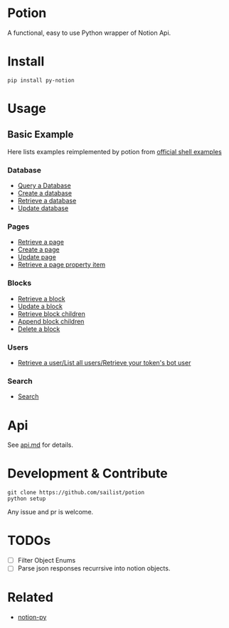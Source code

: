# Potion

A functional, easy to use Python wrapper of Notion Api.

# Install

```shell
pip install py-notion
```

# Usage

## Basic Example

Here lists examples reimplemented by potion from [official shell examples](https://developers.notion.com/reference)

### Database

- [Query a Database](./examples/basic/database_query.py)
- [Create a database](./examples/basic/database_create.py)
- [Retrieve a database](./examples/basic/database_retrieve.py)
- [Update database](./examples/basic/database_update.py)

### Pages

- [Retrieve a page](./examples/basic/page_retrieve.py)
- [Create a page](./examples/basic/page_create.py)
- [Update page](./examples/basic/page_update.py)
- [Retrieve a page property item](./examples/basic/page_property_retrieve.py)

### Blocks

- [Retrieve a block](./examples/basic/block_retrieve.py)
- [Update a block](./examples/basic/block_update.py)
- [Retrieve block children](./examples/basic/block_children_retrieve.py)
- [Append block children](./examples/basic/block_append.py)
- [Delete a block](./examples/basic/block_delete.py)

### Users

- [Retrieve a user/List all users/Retrieve your token's bot user](./examples/basic/user_retrieve.py)

### Search

- [Search](./examples/basic/search.py)

# Api

See [api.md](./api.md) for details.

# Development & Contribute

```shell
git clone https://github.com/sailist/potion
python setup
```

Any issue and pr is welcome.

# TODOs

- [ ] Filter Object Enums
- [ ] Parse json responses recurrsive into notion objects.

# Related

- [notion-py](https://github.com/jamalex/notion-py)